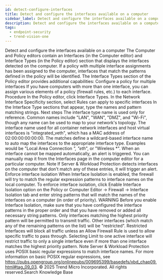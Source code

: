 ```yaml
---
id: detect-configure-interfaces
title: Detect and configure the interfaces available on a computer
sidebar_label: Detect and configure the interfaces available on a computer
description: Detect and configure the interfaces available on a computer
tags:
  - endpoint-security
  - trend-vision-one
---
```


 Detect and configure the interfaces available on a computer The Computer and Policy editors contain an Interfaces (in the Computer editor) and Interface Types (in the Policy editor) section that displays the interfaces detected on the computer. If a policy with multiple interface assignments has been assigned to the computer, interfaces that match the patterns defined in the policy will be identified. The Interface Types section of the Policy editor provides additional capabilities: Configure a policy for multiple interfaces If you have computers with more than one interface, you can assign various elements of a policy (firewall rules, etc.) to each interface. Procedure In the Policy editor, click Interface Types. In the Network Interface Specificity section, select Rules can apply to specific interfaces In the Interface Type sections that appear, type the names and pattern matching strings. Next steps The interface type name is used only for reference. Common names include "LAN", "WAN", "DMZ", and "Wi-Fi", though any name can be used to map to your network's topology. The interface name used for all container network interfaces and host virtual interfaces is "integrated_veth", which has a MAC address of 02:00:00:00:00:00. The matches define a wildcard-based interface name to auto map the interfaces to the appropriate interface type. Examples would be "Local Area Connection *", "eth*", or "Wireless *". When an interface cannot be mapped automatically, an alert is triggered. You can manually map it from the Interfaces page in the computer editor for a particular computer. Note If Server & Workload Protection detects interfaces on the computer that don't match any of these entries, it will trigger an alert. Enforce interface isolation When Interface Isolation is enabled, the firewall will try to match the regular expression patterns to interface names on the local computer. To enforce interface isolation, click Enable Interface Isolation option on the Policy or Computer Editor → Firewall → Interface Isolation tab and enter string patterns that will match the names of the interfaces on a computer (in order of priority). WARNING Before you enable Interface Isolation, make sure that you have configured the interface patterns in the proper order and that you have removed or added all necessary string patterns. Only interfaces matching the highest priority pattern will be permitted to transmit traffic. Other interfaces (which match any of the remaining patterns on the list) will be "restricted". Restricted Interfaces will block all traffic unless an Allow Firewall Rule is used to allow specific traffic to pass through. Selecting Limit to one active interface will restrict traffic to only a single interface even if more than one interface matches the highest priority pattern. Note Server & Workload Protection uses POSIX basic regular expressions to match interface names. For more information on basic POSIX regular expressions, see https://pubs.opengroup.org/onlinepubs/009695399/basedefs/xbd_chap09.html#tag_09_03. © 2025 Trend Micro Incorporated. All rights reserved.Search Knowledge Base